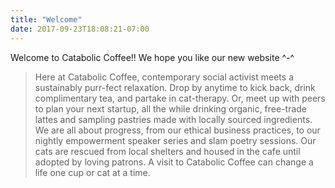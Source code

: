 ```yaml
---
title: "Welcome"
date: 2017-09-23T18:08:21-07:00
---
```


Welcome to Catabolic Coffee!! We hope you like our new website ^-^


> Here at Catabolic Coffee, contemporary social activist meets a sustainably purr-fect relaxation. Drop by anytime to kick back, drink complimentary tea, and partake in cat-therapy. Or, meet up with peers to plan your next startup, all the while drinking organic, free-trade lattes and sampling pastries made with locally sourced ingredients. We are all about progress, from our ethical business practices, to our nightly empowerment speaker series and slam poetry sessions. Our cats are rescued from local shelters and housed in the cafe until adopted by loving patrons. A visit to Catabolic Coffee can change a life one cup or cat at a time.
